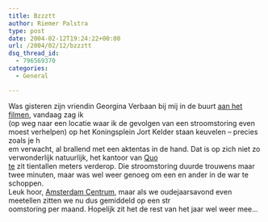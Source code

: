 ```yaml
---
title: Bzzztt
author: Riemer Palstra
type: post
date: 2004-02-12T19:24:22+00:00
url: /2004/02/12/bzzztt
dsq_thread_id:
  - 796569370
categories:
  - General

---
```

Was gisteren zijn vriendin Georgina Verbaan bij mij in de buurt [aan het filmen][1], vandaag zag ik  
(op weg naar een locatie waar ik de gevolgen van een stroomstoring even moest verhelpen) op het Koningsplein Jort Kelder staan keuvelen &#8211; precies zoals je h  
em verwacht, al brallend met een aktentas in de hand. Dat is op zich niet zo verwonderlijk natuurlijk, het kantoor van [Quo  
te][2] zit tientallen meters verderop. Die stroomstoring duurde trouwens maar twee minuten, maar was wel weer genoeg om een en ander in de war te schoppen.  
Leuk hoor, [Amsterdam Centrum][3], maar als we oudejaarsavond even meetellen zitten we nu dus gemiddeld op een str  
oomstoring per maand. Hopelijk zit het de rest van het jaar wel weer mee&#8230;

 [1]: http://www.palstra.com/mt/archives/000011.html
 [2]: http://www.quotenet.nl/
 [3]: http://www.centrum.amsterdam.nl/